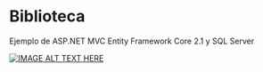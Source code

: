 # Biblioteca
Ejemplo de ASP.NET MVC Entity Framework Core 2.1 y SQL Server

[![IMAGE ALT TEXT HERE](https://i.imgur.com/SfsDUf2.png)](https://www.youtube.com/watch?v=pb-31oVwGwA)
